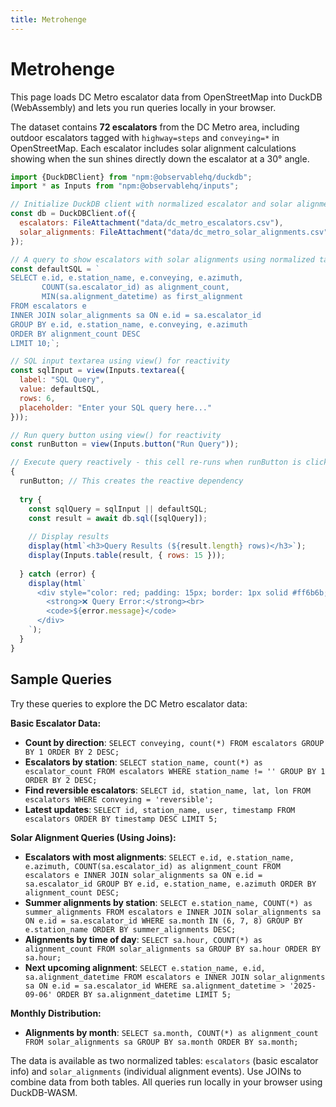 ```yaml
---
title: Metrohenge
---
```


# Metrohenge

This page loads DC Metro escalator data from OpenStreetMap into DuckDB (WebAssembly) and lets you run queries locally in your browser.

The dataset contains **72 escalators** from the DC Metro area, including outdoor escalators tagged with `highway=steps` and `conveying=*` in OpenStreetMap. Each escalator includes solar alignment calculations showing when the sun shines directly down the escalator at a 30° angle.

```js
import {DuckDBClient} from "npm:@observablehq/duckdb";
import * as Inputs from "npm:@observablehq/inputs";
```

```js
// Initialize DuckDB client with normalized escalator and solar alignment data
const db = DuckDBClient.of({
  escalators: FileAttachment("data/dc_metro_escalators.csv"),
  solar_alignments: FileAttachment("data/dc_metro_solar_alignments.csv")
});
```

```js
// A query to show escalators with solar alignments using normalized tables
const defaultSQL = `
SELECT e.id, e.station_name, e.conveying, e.azimuth, 
       COUNT(sa.escalator_id) as alignment_count,
       MIN(sa.alignment_datetime) as first_alignment
FROM escalators e
INNER JOIN solar_alignments sa ON e.id = sa.escalator_id
GROUP BY e.id, e.station_name, e.conveying, e.azimuth
ORDER BY alignment_count DESC
LIMIT 10;`;
```

```js
// SQL input textarea using view() for reactivity
const sqlInput = view(Inputs.textarea({
  label: "SQL Query", 
  value: defaultSQL, 
  rows: 6,
  placeholder: "Enter your SQL query here..."
}));
```

```js
// Run query button using view() for reactivity  
const runButton = view(Inputs.button("Run Query"));
```

```js
// Execute query reactively - this cell re-runs when runButton is clicked
{
  runButton; // This creates the reactive dependency
  
  try {
    const sqlQuery = sqlInput || defaultSQL;
    const result = await db.sql([sqlQuery]);
    
    // Display results
    display(html`<h3>Query Results (${result.length} rows)</h3>`);
    display(Inputs.table(result, { rows: 15 }));
    
  } catch (error) {
    display(html`
      <div style="color: red; padding: 15px; border: 1px solid #ff6b6b; border-radius: 8px; margin-top: 20px; background-color: #ffe0e0;">
        <strong>❌ Query Error:</strong><br>
        <code>${error.message}</code>
      </div>
    `);
  }
}
```

## Sample Queries

Try these queries to explore the DC Metro escalator data:

**Basic Escalator Data:**
- **Count by direction**: `SELECT conveying, count(*) FROM escalators GROUP BY 1 ORDER BY 2 DESC;`
- **Escalators by station**: `SELECT station_name, count(*) as escalator_count FROM escalators WHERE station_name != '' GROUP BY 1 ORDER BY 2 DESC;`
- **Find reversible escalators**: `SELECT id, station_name, lat, lon FROM escalators WHERE conveying = 'reversible';`
- **Latest updates**: `SELECT id, station_name, user, timestamp FROM escalators ORDER BY timestamp DESC LIMIT 5;`

**Solar Alignment Queries (Using Joins):**
- **Escalators with most alignments**: `SELECT e.id, e.station_name, e.azimuth, COUNT(sa.escalator_id) as alignment_count FROM escalators e INNER JOIN solar_alignments sa ON e.id = sa.escalator_id GROUP BY e.id, e.station_name, e.azimuth ORDER BY alignment_count DESC;`
- **Summer alignments by station**: `SELECT e.station_name, COUNT(*) as summer_alignments FROM escalators e INNER JOIN solar_alignments sa ON e.id = sa.escalator_id WHERE sa.month IN (6, 7, 8) GROUP BY e.station_name ORDER BY summer_alignments DESC;`
- **Alignments by time of day**: `SELECT sa.hour, COUNT(*) as alignment_count FROM solar_alignments sa GROUP BY sa.hour ORDER BY sa.hour;`
- **Next upcoming alignment**: `SELECT e.station_name, e.id, sa.alignment_datetime FROM escalators e INNER JOIN solar_alignments sa ON e.id = sa.escalator_id WHERE sa.alignment_datetime > '2025-09-06' ORDER BY sa.alignment_datetime LIMIT 5;`

**Monthly Distribution:**
- **Alignments by month**: `SELECT sa.month, COUNT(*) as alignment_count FROM solar_alignments sa GROUP BY sa.month ORDER BY sa.month;`

The data is available as two normalized tables: `escalators` (basic escalator info) and `solar_alignments` (individual alignment events). Use JOINs to combine data from both tables. All queries run locally in your browser using DuckDB-WASM.

